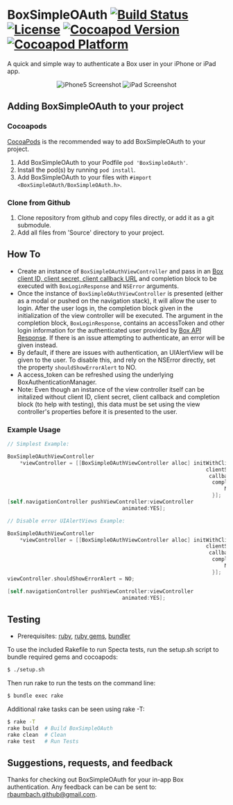 # BoxSimpleOAuth [![Build Status](https://travis-ci.org/rbaumbach/BoxSimpleOAuth.svg?branch=master)](https://travis-ci.org/rbaumbach/BoxSimpleOAuth) [![License](http://b.repl.ca/v1/License-MIT-blue.png)](https://github.com/rbaumbach/BxSimpleOAuth/blob/master/MIT.LICENSE) [![Cocoapod Version](http://img.shields.io/badge/pod-v0.0.1-blue.svg)](http://cocoapods.org/?q=BoxSimpleOAuth) [![Cocoapod Platform](http://img.shields.io/badge/platform-iOS-blue.svg)](http://cocoapods.org/?q=BoxSimpleOAuth)

A quick and simple way to authenticate a Box user in your iPhone or iPad app.

<p align="center">
   <img src="https://github.com/rbaumbach/BoxSimpleOAuth/blob/master/iPhone5Screenshot.jpg?raw=true" alt="iPhone5 Screenshot"/>
   <img src="https://github.com/rbaumbach/BoxSimpleOAuth/blob/master/iPadScreenshot.jpg?raw=true" alt="iPad Screenshot"/>
</p>

## Adding BoxSimpleOAuth to your project

### Cocoapods

[CocoaPods](http://cocoapods.org) is the recommended way to add BoxSimpleOAuth to your project.

1.  Add BoxSimpleOAuth to your Podfile `pod 'BoxSimpleOAuth'`.
2.  Install the pod(s) by running `pod install`.
3.  Add BoxSimpleOAuth to your files with `#import <BoxSimpleOAuth/BoxSimpleOAuth.h>`.

### Clone from Github

1.  Clone repository from github and copy files directly, or add it as a git submodule.
2.  Add all files from 'Source' directory to your project.

## How To

* Create an instance of `BoxSimpleOAuthViewController` and pass in an [Box client ID, client secret, client callback URL](https://developers.box.com) and completion block to be executed with `BoxLoginResponse` and `NSError` arguments.
* Once the instance of `BoxSimpleOAuthViewController` is presented (either as a modal or pushed on the navigation stack), it will allow the user to login.  After the user logs in, the completion block given in the initialization of the view controller will be executed.  The argument in the completion block, `BoxLoginResponse`, contains an accessToken and other login information for the authenticated user provided by [Box API Response](https://developers.box.com/oauth/).  If there is an issue attempting to authenticate, an error will be given instead.
* By default, if there are issues with authentication, an UIAlertView will be given to the user.  To disable this, and rely on the NSError directly, set the property `shouldShowErrorAlert` to NO.
* A access_token can be refreshed using the underlying BoxAuthenticationManager.
* Note: Even though an instance of the view controller itself can be initalized without client ID, client secret, client callback and completion block (to help with testing), this data must be set using the view controller's properties before it is presented to the user.

### Example Usage

```objective-c
// Simplest Example:

BoxSimpleOAuthViewController
    *viewController = [[BoxSimpleOAuthViewController alloc] initWithClientID:@"panchos_client_id"
                                                                clientSecret:@"shhhhhh, I'm a secret"
                                                                 callbackURL:[NSURL URLWithString:@"http://chihuahuas.dog"]
                                                                  completion:^(BoxLoginResponse *response, NSError *error) {
                                                                      NSLog(@"My Access Token is: %@", response.accessToken);
                                                                  }];
[self.navigationController pushViewController:viewController
                                     animated:YES];

// Disable error UIAlertViews Example:

BoxSimpleOAuthViewController
    *viewController = [[BoxSimpleOAuthViewController alloc] initWithClientID:@"pancho_jrs_client_id"
                                                                clientSecret:@"shhhhhh, I'm a secret"
                                                                 callbackURL:[NSURL URLWithString:@"http://your.fancy.site"]
                                                                  completion:^(BoxLoginResponse *response, NSError *error) {
                                                                      NSLog(@"My OAuth Token is: %@", response.accessToken);
                                                                  }];
viewController.shouldShowErrorAlert = NO;

[self.navigationController pushViewController:viewController
                                     animated:YES];

```

## Testing

* Prerequisites: [ruby](https://github.com/sstephenson/rbenv), [ruby gems](https://rubygems.org/pages/download), [bundler](http://bundler.io)

To use the included Rakefile to run Specta tests, run the setup.sh script to bundle required gems and cocoapods:

```bash
$ ./setup.sh
```

Then run rake to run the tests on the command line:

```bash
$ bundle exec rake
```

Additional rake tasks can be seen using rake -T:

```bash
$ rake -T
rake build  # Build BoxSimpleOAuth
rake clean  # Clean
rake test   # Run Tests
```

## Suggestions, requests, and feedback

Thanks for checking out BoxSimpleOAuth for your in-app Box authentication.  Any feedback can be
can be sent to: rbaumbach.github@gmail.com.
